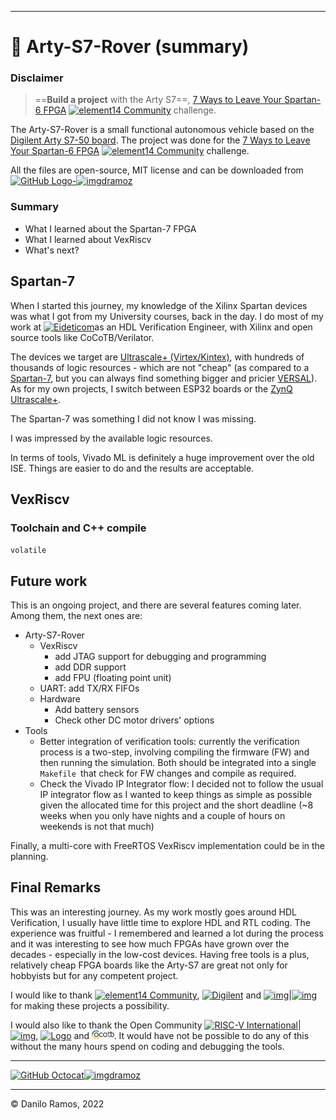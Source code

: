 ****

# 🚎 Arty-S7-Rover (summary)

### Disclaimer

> ==**Build a project** with the Arty S7==, [7 Ways to Leave Your Spartan-6 FPGA](https://community.element14.com/technologies/fpga-group/w/documents/27537/7-ways-to-leave-your-spartan-6-fpga) [<img src="https://community.element14.com/e14/cfs/e14core/images/logos/e14_Profile_206px.png" alt="element14 Community" style="height:2em;" />](https://community.element14.com/) challenge.

The Arty-S7-Rover is a small functional autonomous vehicle based on the [Digilent Arty S7-50 board](https://digilent.com/reference/programmable-logic/arty-s7/start). The project was done for the [7 Ways to Leave Your Spartan-6 FPGA](https://community.element14.com/technologies/fpga-group/w/documents/27537/7-ways-to-leave-your-spartan-6-fpga) [<img src="https://community.element14.com/e14/cfs/e14core/images/logos/e14_Profile_206px.png" alt="element14 Community" style="height:2em;" />](https://community.element14.com/) challenge.

All the files are open-source, MIT license and can be downloaded from [<img src="https://github.githubassets.com/images/modules/logos_page/GitHub-Logo.png" alt="GitHub Logo" style="height:1em;" />-<img src="https://avatars.githubusercontent.com/u/34524370?v=4" alt="img" style="height:1em;" />dramoz](https://github.com/dramoz/arty-s7)

### Summary

- What I learned about the Spartan-7 FPGA
- What I learned about VexRiscv
- What's next?

## Spartan-7

When I started this journey, my knowledge of the Xilinx Spartan devices was what I got from my University courses, back in the day. I do most of my work at [<img src="https://www.eideticom.com/uploads/images/2019/07/11/eideticom-logo-03.svg" alt="Eideticom" style="height:1em" />]()as an HDL Verification Engineer, with Xilinx and open source tools like CoCoTB/Verilator.

The devices we target are [Ultrascale+ (Virtex/Kintex)](https://www.xilinx.com/products/silicon-devices/fpga/virtex-ultrascale-plus.html), with hundreds of thousands of logic resources - which are not "cheap" (as compared to a [Spartan-7](https://www.xilinx.com/products/silicon-devices/fpga/spartan-7.html), but you can always find something bigger and pricier [VERSAL](https://www.xilinx.com/products/silicon-devices/acap/versal.html)). As for my own projects, I switch between ESP32 boards or the  [ZynQ Ultrascale+](https://www.xilinx.com/products/silicon-devices/soc/zynq-ultrascale-mpsoc.html).

The Spartan-7 was something I did not know I was missing.

I was impressed by the available logic resources.

In terms of tools, Vivado ML is definitely a huge improvement over the old ISE. Things are easier to do and the results are acceptable.

## VexRiscv

### Toolchain and C++ compile

`volatile`

## Future work

This is an ongoing project, and there are several features coming later. Among them, the next ones are:

- Arty-S7-Rover
  - VexRiscv
    - add JTAG support for debugging and programming
    - add DDR support
    - add FPU (floating point unit)
  - UART: add TX/RX FIFOs
  - Hardware
    - Add battery sensors
    - Check other DC motor drivers' options
- Tools
  - Better integration of verification tools: currently the verification process is a two-step, involving compiling the firmware (FW) and then running the simulation. Both should be integrated into a single `Makefile `that check for FW changes and compile as required.
  - Check the Vivado IP Integrator flow: I decided not to follow the usual IP integrator flow as I wanted to keep things as simple as possible given the allocated time for this project and the short deadline (~8 weeks when you only have nights and a couple of hours on weekends is not that much)

Finally, a multi-core with FreeRTOS VexRiscv implementation could be in the planning.

## Final Remarks

This was an interesting journey. As my work mostly goes around HDL Verification, I usually have little time to explore HDL and RTL coding. The experience was fruitful - I remembered and learned a lot during the process and it was interesting to see how much FPGAs have grown over the decades - especially in the low-cost devices. Having free tools is a plus, relatively cheap FPGA boards like the Arty-S7 are great not only for hobbyists but for any competent project.

I would like to thank [<img src="https://community.element14.com/e14/cfs/e14core/images/logos/e14_Profile_206px.png" alt="element14 Community" style="height:2em;" />](https://community.element14.com/), [<img src="https://cdn11.bigcommerce.com/s-7gavg/images/stencil/original/digilent-logo_ni_2021-260px_1_1627086513__23106.original.png" alt="Digilent" style="height:1em;" />](https://digilent.com/) and  [<img src="https://upload.wikimedia.org/wikipedia/commons/7/7c/AMD_Logo.svg" alt="img" style="height:1em;" />](https://www.amd.com/)|[<img src="https://www.xilinx.com/etc.clientlibs/site/clientlibs/xilinx/site-all/resources/imgs/products/xilinx-logo-product.png" alt="img" style="height:1em;" />](https://www.xilinx.com) for making these projects a possibility.

I would also like to thank the Open Community  [<img src="https://riscv.org/wp-content/uploads/2020/06/riscv-color.svg" alt="RISC-V International" style="height:1em;" />](https://riscv.org/)| [<img src="https://community.cadence.com/cfs-file/__key/communityserver-blogs-components-weblogfiles/00-00-00-01-06/sifive_2D00_logo_2D00_v1.png" alt="img" style="height:1em;" />](https://www.sifive.com/), [<img src="https://www.veripool.org/img/verilator_256_200_min.png" alt="Logo" style="height:2em;" />](https://veripool.org/guide/latest/index.html) and [<img src="https://raw.githubusercontent.com/cocotb/cocotb-web/master/assets/img/cocotb-logo.svg" alt="CoCoTB" style="height:1em;" />](https://docs.cocotb.org/en/stable/). It would have not be possible to do any of this without the many hours spend on coding and debugging the tools.

------

 [<img src="https://github.githubassets.com/images/modules/logos_page/Octocat.png" alt="GitHub Octocat" style="height:2em;" /><img src="https://avatars.githubusercontent.com/u/34524370?v=4" alt="img" style="height:1em;" />dramoz](https://github.com/dramoz/arty-s7)

------

© Danilo Ramos, 2022
